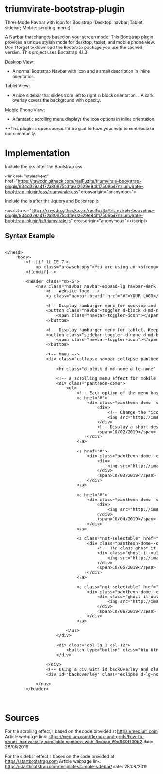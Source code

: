 # triumvirate-bootstrap-plugin
Three Mode Navbar with icon for Bootstrap (Desktop: navbar; Tablet: sidebar; Mobile: scrolling menu;)

A Navbar that changes based on your screen mode. This Bootstrap plugin provides a unique stylish mode for desktop, tablet, and mobile phone view. Don't forget to download the Bootstrap package you use the cached version. This project uses Bootstrap 4.1.3

Desktop View:
<ul>
  <li>A normal Bootstrap Navbar with icon and a small description in inline orientation.</li>
</ul>

Tablet View: 
<ul>
  <li>A nice sidebar that slides from left to right in block orientation. . A dark overlay covers the background with opacity.</li>
</ul>

Mobile Phone View: 
<ul>
  <li>A fantastic scrolling menu displays the icon options in inline orientation.</li>
</ul>

**This plugin is open source. I'd be glad to have your help to contribute to our community.



# Implementation

Include the css after the Bootstrap css

&#60;link rel="stylesheet" href="https://rawcdn.githack.com/raulFuzita/triumvirate-booystrap-plugin/634d359a4172a80975bdfa612629e94b17509bd7/triumvirate-bootstrap-plugin/css/triumvirate.css" crossorigin="anonymous"&#62;

Include the js after the Jquery and Bootstrap js

&#60;script src="https://rawcdn.githack.com/raulFuzita/triumvirate-booystrap-plugin/634d359a4172a80975bdfa612629e94b17509bd7/triumvirate-bootstrap-plugin/js/triumvirate.js" crossorigin="anonymous"&#62;&#60;/script&#62;

<h2>Syntax Example</h2>

<pre>

&#60;/head&#62;
    &#60;body&#62;
        &#60;!--[if lt IE 7]&#62;
            &#60;p class="browsehappy"&#62;You are using an &#60;strong&#62;outdated&#60;/strong&#62; browser. Please &#60;a href="#"&#62;upgrade your browser&#60;/a&#62; to improve your experience.&#60;/p&#62;
        &#60;![endif]--&#62;

        &#60;header class="mb-5"&#62;
            &#60;nav class="navbar navbar-expand-lg navbar-dark bg-dark"&#62;
                &#60;!-- Website logo --&#62;
                &#60;a class="navbar-brand" href="#"&#62;YOUR LOGO&#60;/a&#62;
    
                &#60;!-- Display hamburger menu for desktop and mobile phone --&#62;
                &#60;button class="navbar-toggler d-block d-md-none" type="button" data-toggle="collapse" data-target="#navbarNav" aria-controls="navbarNav" aria-expanded="false" aria-label="Toggle navigation"&#62;
                    &#60;span class="navbar-toggler-icon"&#62;&#60;/span&#62;
                &#60;/button&#62;
    
                &#60;!-- Display hamburger menu for tablet. Keep the data-toggle name --&#62;
                &#60;button class="sidebar-toggler d-none d-md-block d-lg-none" type="button" data-toggle="toggle" data-target="#navbarNav" aria-label="Toggle navigation"&#62;
                    &#60;span class="navbar-toggler-icon"&#62;&#60;/span&#62;
                &#60;/button&#62;

                &#60;!-- Menu --&#62;
                &#60;div class="collapse navbar-collapse pantheon-dome-box" id="navbarNav"&#62;
    
                    &#60;hr class="d-block d-md-none d-lg-none" style="border-width: 2px;"&#62;
                    
                    &#60;!-- a scrolling menu effect for mobile phone mode  --&#62;
                    &#60;div class="pantheon-dome"&#62;
                        &#60;ul&#62;
                            &#60;!-- Each option of the menu has to be wrapped in this structure --&#62;
                            &#60;a href="#"&#62;
                                &#60;div class="pantheon-dome--content"&#62;
                                    &#60;div&#62;
                                        &#60;!-- Change the "icon" of the option --&#62;
                                        &#60;img src="http://image.prntscr.com/image/15f7d1b8dca94296b249f56eb6cc78d3.png"/&#62;
                                    &#60;/div&#62;
                                    &#60;!-- Display a short description (17 character) --&#62;
                                    &#60;span&#62;10/02/2019&#60;/span&#62;
                                &#60;/div&#62;
                            &#60;/a&#62;
    
                            &#60;a href="#"&#62;
                                &#60;div class="pantheon-dome--content"&#62;
                                    &#60;div&#62;
                                        &#60;img src="http://image.prntscr.com/image/f2b0ac9e43334eddac9c1af05e573888.png"/&#62;
                                    &#60;/div&#62;
                                    &#60;span&#62;10/03/2019&#60;/span&#62;
                                &#60;/div&#62;
                            &#60;/a&#62;
    
                            &#60;a href="#"&#62;
                                &#60;div class="pantheon-dome--content"&#62;
                                    &#60;div&#62;
                                        &#60;img src="http://image.prntscr.com/image/6915d39cf813481fa3c19fa292c582ba.png"/&#62;
                                    &#60;/div&#62;
                                    &#60;span&#62;10/04/2019&#60;/span&#62;
                                &#60;/div&#62;
                            &#60;/a&#62;
    
                            &#60;a class="not-selectable" href="#"&#62;
                                &#60;div class="pantheon-dome--content"&#62;
                                    &#60;!-- The class ghost-it-out disable the option --&#62;
                                    &#60;div class="ghost-it-out"&#62;
                                        &#60;img src="http://image.prntscr.com/image/ad357d428faf4e88ab3bdac78782b523.png"/&#62;
                                    &#60;/div&#62;
                                    &#60;span&#62;10/05/2019&#60;/span&#62;
                                &#60;/div&#62;
                            &#60;/a&#62;
    
                            &#60;a class="not-selectable" href="#"&#62;
                                &#60;div class="pantheon-dome--content"&#62;
                                    &#60;div class="ghost-it-out"&#62;
                                        &#60;img src="http://image.prntscr.com/image/7e98362d62b2490c998fe1472dcb0601.png"/&#62;
                                    &#60;/div&#62;
                                    &#60;span&#62;10/06/2019&#60;/span&#62;
                                &#60;/div&#62;
                            &#60;/a&#62;

                        &#60;/ul&#62;
                    &#60;/div&#62;
    
                    &#60;div class="col-lg-1 col-12"&#62;
                        &#60;button type="button" class="btn btn-info btn-block"&#62;Login&#60;/button&#62;
                    &#60;/div&#62;
                            
                &#60;/div&#62;
                &#60;!-- Using a div with id backOverlay and class eclipse to darken the background   --&#62;
                &#60;div id="backOverlay" class="eclipse d-lg-none"&#62;&#60;/div&#62;
                    
            &#60;/nav&#62;
        &#60;/header&#62;


</pre>

# Sources 

For the scrolling effect, I based on the code provided at https://medium.com Article webpage link: https://medium.com/flexbox-and-grids/how-to-create-horizontally-scrollable-sections-with-flexbox-60d860f539b2 date: 28/08/2019

For the sidebar effect, I based on the code provided at https://startbootstrap.com Article webpage link: https://startbootstrap.com/templates/simple-sidebar/ date: 28/08/2019

